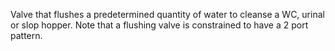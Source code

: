 Valve that flushes a predetermined quantity of water to cleanse a WC, urinal or slop hopper.
Note that a flushing valve is constrained to have a 2 port  pattern.